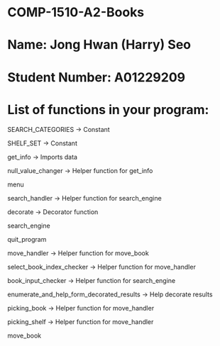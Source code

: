 # COMP-1510-A2-Books

# Name: Jong Hwan (Harry) Seo

# Student Number: A01229209

# List of functions in your program:
SEARCH_CATEGORIES      -> Constant

SHELF_SET              -> Constant

get_info               -> Imports data

null_value_changer     -> Helper function for get_info

menu

search_handler         -> Helper function for search_engine

decorate               -> Decorator function

search_engine

quit_program

move_handler           -> Helper function for move_book

select_book_index_checker  -> Helper function for move_handler

book_input_checker     -> Helper function for search_engine

enumerate_and_help_form_decorated_results  -> Help decorate results

picking_book           -> Helper function for move_handler

picking_shelf          -> Helper function for move_handler

move_book
